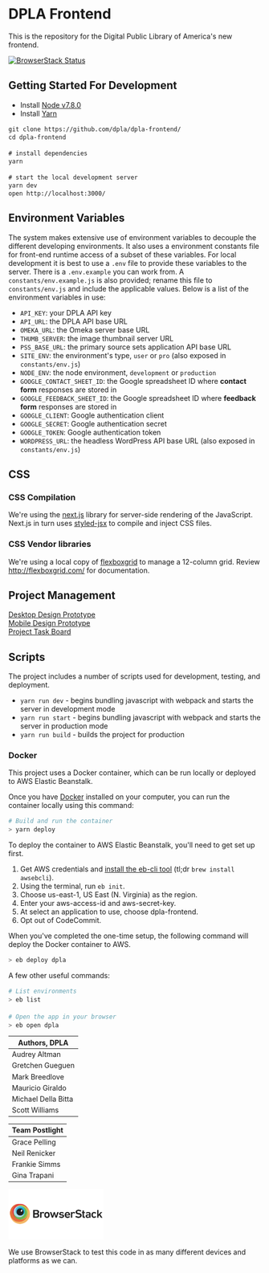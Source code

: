 # DPLA Frontend
This is the repository for the Digital Public Library of America's new frontend.

[![BrowserStack Status](https://www.browserstack.com/automate/badge.svg?badge_key=UzZRL0QwZzR1Mlc4V2tuMi9XMS9RUm5hZ0lCL2tDaVhJU0xnRU1KdjcrOD0tLXRmQkRDTnZLekZLM0RWdGMyMCtHNUE9PQ==--24287c43017fc50481ab631e86244f9db3ec9257)](https://www.browserstack.com/automate/public-build/UzZRL0QwZzR1Mlc4V2tuMi9XMS9RUm5hZ0lCL2tDaVhJU0xnRU1KdjcrOD0tLXRmQkRDTnZLekZLM0RWdGMyMCtHNUE9PQ==--24287c43017fc50481ab631e86244f9db3ec9257)

## Getting Started For Development

- Install [Node v7.8.0](https://nodejs.org/en/)
- Install [Yarn](https://yarnpkg.com/en/docs/install)

```
git clone https://github.com/dpla/dpla-frontend/
cd dpla-frontend

# install dependencies
yarn

# start the local development server
yarn dev
open http://localhost:3000/
```

## Environment Variables

The system makes extensive use of environment variables to decouple the different developing environments. It also uses a environment constants file for front-end runtime access of a subset of these variables. For local development it is best to use a `.env` file to provide these variables to the server. There is a `.env.example` you can work from. A `constants/env.example.js` is also provided; rename this file to `constants/env.js` and include the applicable values. Below is a list of the environment variables in use:

- `API_KEY`: your DPLA API key
- `API_URL`: the DPLA API base URL
- `OMEKA_URL`: the Omeka server base URL
- `THUMB_SERVER`: the image thumbnail server URL 
- `PSS_BASE_URL`: the primary source sets application API base URL
- `SITE_ENV`: the environment's type, `user` or `pro` (also exposed in `constants/env.js`)
- `NODE_ENV`: the node environment, `development` or `production`
- `GOOGLE_CONTACT_SHEET_ID`: the Google spreadsheet ID where **contact form** responses are stored in
- `GOOGLE_FEEDBACK_SHEET_ID`: the Google spreadsheet ID where **feedback form** responses are stored in
- `GOOGLE_CLIENT`: Google authentication client
- `GOOGLE_SECRET`: Google authentication secret
- `GOOGLE_TOKEN`: Google authentication token
- `WORDPRESS_URL`: the headless WordPress API base URL (also exposed in `constants/env.js`)

## CSS

### CSS Compilation

We're using the [next.js](https://github.com/zeit/next.js/) library for
server-side rendering of the JavaScript. Next.js in turn uses
[styled-jsx](https://github.com/zeit/styled-jsx) to compile and inject CSS files.

### CSS Vendor libraries

We're using a local copy of [flexboxgrid](https://github.com/kristoferjoseph/flexboxgrid)
to manage a 12-column grid. Review <http://flexboxgrid.com/> for documentation.

## Project Management

[Desktop Design Prototype](https://invis.io/3FC6KEGQV)  
[Mobile Design Prototype](https://invis.io/VGD6W7ZDQ)  
[Project Task Board](https://github.com/dpla/dpla-frontend/projects/1)

## Scripts

The project includes a number of scripts used for development, testing, and deployment.

- `yarn run dev` - begins bundling javascript with webpack and starts the server in development mode
- `yarn run start` - begins bundling javascript with webpack and starts the server in production mode
- `yarn run build` - builds the project for production


### Docker

This project uses a Docker container, which can be run locally or deployed to AWS Elastic Beanstalk.

Once you have [Docker](https://www.docker.com/) installed on your computer, you can run the container locally using this command:

```zsh
# Build and run the container
> yarn deploy
```

To deploy the container to AWS Elastic Beanstalk, you'll need to get set up first.

1. Get AWS credentials and [install the eb-cli tool](https://docs.aws.amazon.com/elasticbeanstalk/latest/dg/eb-cli3-install-osx.html) (tl;dr ```brew install awsebcli```).
2. Using the terminal, run ```eb init```.
3. Choose us-east-1, US East (N. Virginia) as the region.
4. Enter your aws-access-id and aws-secret-key.
5. At select an application to use, choose dpla-frontend.
6. Opt out of CodeCommit.

When you've completed the one-time setup, the following command will deploy the Docker container to AWS.

```zsh
> eb deploy dpla
```

A few other useful commands:

```zsh
# List environments
> eb list

# Open the app in your browser
> eb open dpla
```

| Authors, DPLA |
| ------------- |
| Audrey Altman |
| Gretchen Gueguen |
| Mark Breedlove |
| Mauricio Giraldo |
| Michael Della Bitta |
| Scott Williams |

| Team Postlight |
| ------------- |
| Grace Pelling |
| Neil Renicker |
| Frankie Simms |
| Gina Trapani  |

[<img src="browserstack-logo-600x315.png" height="100" alt="" />](http://browserstack.com/)

We use BrowserStack to test this code in as many different devices and platforms as we can.
